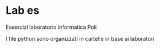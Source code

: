# Lab es

Esesrcizi laboratorio informatica Poli

I file python sono organizzati in cartelle in base ai laboratori
